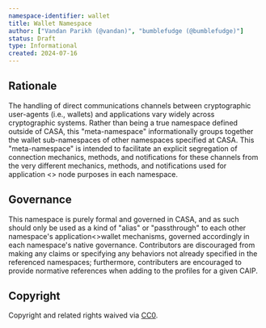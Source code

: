 ```yaml
---
namespace-identifier: wallet
title: Wallet Namespace
author: ["Vandan Parikh (@vandan)", "bumblefudge (@bumblefudge)"]
status: Draft
type: Informational
created: 2024-07-16
---
```


## Rationale

The handling of direct communications channels between cryptographic user-agents (i.e., wallets) and applications vary widely across cryptographic systems.
Rather than being a true namespace defined outside of CASA, this "meta-namespace" informationally groups together the wallet sub-namespaces of other namespaces specified at CASA.
This "meta-namespace" is intended to facilitate an explicit segregation of connection mechanics, methods, and notifications for these channels from the very different mechanics, methods, and notifications used for application <> node purposes in each namespace.

## Governance

This namespace is purely formal and governed in CASA, and as such should only be used as a kind of "alias" or "passthrough" to each other namespace's application<>wallet mechanisms, governed accordingly in each namespace's native governance.
Contributors are discouraged from making any claims or specifying any behaviors not already specified in the referenced namespaces;
furthermore, contributers are encouraged to provide normative references when adding to the profiles for a given CAIP.

## Copyright

Copyright and related rights waived via [CC0](https://creativecommons.org/publicdomain/zero/1.0/).
